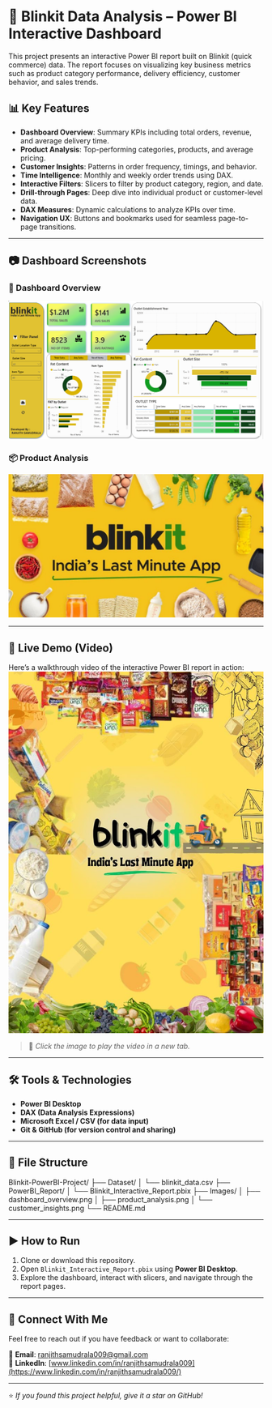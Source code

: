 # 🛒 Blinkit Data Analysis – Power BI Interactive Dashboard

This project presents an interactive Power BI report built on Blinkit (quick commerce) data. The report focuses on visualizing key business metrics such as product category performance, delivery efficiency, customer behavior, and sales trends.

## 📊 Key Features

- **Dashboard Overview**: Summary KPIs including total orders, revenue, and average delivery time.
- **Product Analysis**: Top-performing categories, products, and average pricing.
- **Customer Insights**: Patterns in order frequency, timings, and behavior.
- **Time Intelligence**: Monthly and weekly order trends using DAX.
- **Interactive Filters**: Slicers to filter by product category, region, and date.
- **Drill-through Pages**: Deep dive into individual product or customer-level data.
- **DAX Measures**: Dynamic calculations to analyze KPIs over time.
- **Navigation UX**: Buttons and bookmarks used for seamless page-to-page transitions.

---

## 📷 Dashboard Screenshots

### 🧭 Dashboard Overview
![Dashboard Overview](https://github.com/ranjithsamudrala/images/blob/main/blinkit1.png)

### 📦 Product Analysis
![Product Analysis](https://github.com/ranjithsamudrala/images/blob/main/blinkit2.jpg)


---

## 🎥 Live Demo (Video)

Here’s a walkthrough video of the interactive Power BI report in action:
[![Watch the video](https://github.com/ranjithsamudrala/images/blob/main/_Blinkit_%20Poster%20Perfection%20Unleashed%20-%20See%20the%20Spark!_.jpg)](https://youtu.be/Lyq9kl5okaM)

> 🔁 *Click the image to play the video in a new tab.*

---

## 🛠 Tools & Technologies

- **Power BI Desktop**
- **DAX (Data Analysis Expressions)**
- **Microsoft Excel / CSV (for data input)**
- **Git & GitHub (for version control and sharing)**

---

## 📁 File Structure
Blinkit-PowerBI-Project/
├── Dataset/
│   └── blinkit_data.csv
├── PowerBI_Report/
│   └── Blinkit_Interactive_Report.pbix
├── Images/
│   ├── dashboard_overview.png
│   ├── product_analysis.png
│   └── customer_insights.png
└── README.md


---

## ▶️ How to Run

1. Clone or download this repository.
2. Open `Blinkit_Interactive_Report.pbix` using **Power BI Desktop**.
3. Explore the dashboard, interact with slicers, and navigate through the report pages.

---

## 🙌 Connect With Me

Feel free to reach out if you have feedback or want to collaborate:

📧 **Email**: ranjithsamudrala009@gmail.com  
🔗 **LinkedIn**: [www.linkedin.com/in/ranjithsamudrala009](https://www.linkedin.com/in/ranjithsamudrala009/)

---

⭐️ *If you found this project helpful, give it a star on GitHub!*



